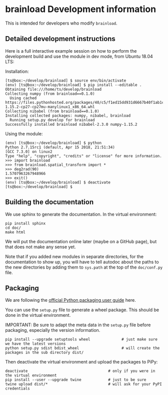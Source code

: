 # brainload Development information

This is intended for developers who modify `brainload`.

## Detailed development instructions

Here is a full interactive example session on how to perform the development build and use the module in dev mode, from Ubuntu 18.04 LTS:

Installation:

```console
[ts@box:~/develop/brainload] $ source env/bin/activate
(env) [ts@box:~/develop/brainload] $ pip install --editable .
Obtaining file:///home/ts/develop/brainload
Collecting numpy (from brainload==0.1.0)
  Using cached https://files.pythonhosted.org/packages/40/c5/f1ed15dd931d6667b40f1ab1c2fe1f26805fc2b6c3e25e45664f838de9d0/numpy-1.15.2-cp27-cp27mu-manylinux1_x86_64.whl
Collecting nibabel (from brainload==0.1.0)
Installing collected packages: numpy, nibabel, brainload
  Running setup.py develop for brainload
Successfully installed brainload nibabel-2.3.0 numpy-1.15.2
```

Using the module:

```console
(env) [ts@box:~/develop/brainload] $ python
Python 2.7.15rc1 (default, Apr 15 2018, 21:51:34)
[GCC 7.3.0] on linux2
Type "help", "copyright", "credits" or "license" for more information.
>>> import brainload
>>> from brainload.spatial_transform import *
>>> deg2rad(90)
1.5707963267948966
>>> exit()
(env) [ts@box:~/develop/brainload] $ deactivate
[ts@box:~/develop/brainload] $
```

## Building the documentation

We use sphinx to generate the documentation. In the virtual environment:

```console
pip install sphinx
cd doc/
make html
```

We will put the documentation online later (maybe on a GitHub page), but that does not make any sense yet.

Note that if you added new modules in separate directories, for the documentation to show up,
you will have to tell autodoc about the paths to the new directories by adding them to `sys.path`
at the top of the `doc/conf.py` file.

## Packaging

We are following the [official Python packaging user guide](https://packaging.python.org/tutorials/packaging-projects/) here.

You can use the `setup.py` file to generate a wheel package. This should be done in the virtual environment.

IMPORTANT: Be sure to adapt the meta data in the `setup.py` file before packaging, especially the version information.

```console
pip install --upgrade setuptools wheel              # just make sure we have the latest versions
python setup.py sdist bdist_wheel                   # will create the packages in the sub directory dist/
```

Then deactivate the virtual environment and upload the packages to PiPy:

```console
deactivate                                    # only if you were in the virtual environment
pip install --user --upgrade twine            # just to be sure
twine upload dist/*                           # will ask for your PyPI credentials
```
